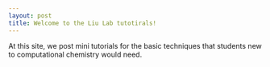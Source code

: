 ```yaml
---
layout: post
title: Welcome to the Liu Lab tutotirals!
---
```


At this site, we post mini tutorials for the basic techniques that students new to computational chemistry would need.

